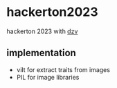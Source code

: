 # hackerton2023
hackerton 2023 with [dzv](https://github.com/dzv-github)

## implementation
- vilt for extract traits from images
- PIL for image libraries
